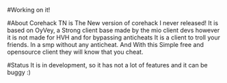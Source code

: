 #Working on it!

#About
Corehack TN is The New version of corehack I never released!
It is based on OyVey, a Strong client base made by the mio client devs however it is not made for HVH and for bypassing anticheats
It is a client to troll your friends. In a smp without any anticheat. And With this Simple free and opensource client they will know that you cheat. 

#Status
It is in development, so it has not a lot of features and it can be buggy :) 

